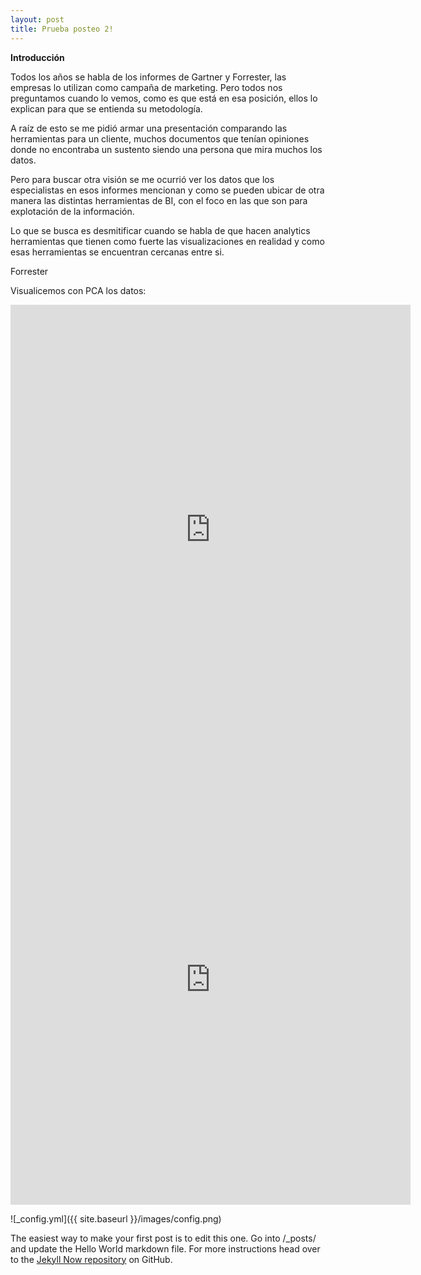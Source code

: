 ```yaml
---
layout: post
title: Prueba posteo 2!
---
```


**Introducción**

Todos los años se habla de los informes de Gartner y Forrester, las empresas lo utilizan como campaña de marketing. Pero todos nos preguntamos cuando lo vemos, como es que está en esa posición, ellos lo explican para que se entienda su metodología.

A raíz de esto se me pidió armar una presentación comparando las herramientas para un cliente, muchos documentos que tenían opiniones donde no encontraba un sustento siendo una persona que mira muchos los datos.

Pero para buscar otra visión se me ocurrió ver los datos que los especialistas en esos informes mencionan y como se pueden ubicar de otra manera las distintas herramientas de BI, con el foco en las que son para explotación de la información.

Lo que se busca es desmitificar cuando se habla de que hacen analytics herramientas que tienen como fuerte las visualizaciones en realidad y como esas herramientas se encuentran cercanas entre si.


Forrester

Visualicemos con PCA los datos:

<div class="video-container">
    <iframe src="https://public.tableau.com/views/BicisBA2016/Dashboard2?:showVizHome=no&:embed=true" height="720" width="640" allowfullscreen="" frameborder="0">
    </iframe>
</div>


<div class="video-container">
    <iframe src="http://rstudio-pubs-static.s3.amazonaws.com/237786_0a4ba2e701bc4c7b9feec013590c84d6.html" height="720" width="640" allowfullscreen="" frameborder="0">
    </iframe>
</div>


![_config.yml]({{ site.baseurl }}/images/config.png)

The easiest way to make your first post is to edit this one. Go into /_posts/ and update the Hello World markdown file. For more instructions head over to the [Jekyll Now repository](https://github.com/barryclark/jekyll-now) on GitHub.